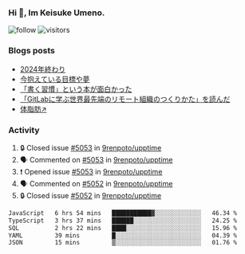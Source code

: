 ### Hi 👋, Im Keisuke Umeno.

<!--
**9renpoto/9renpoto** is a ✨ _special_ ✨ repository because its `README.md` (this file) appears on your GitHub profile.

Here are some ideas to get you started:

- 🔭 I’m currently working on ...
- 🌱 I’m currently learning ...
- 👯 I’m looking to collaborate on ...
- 🤔 I’m looking for help with ...
- 💬 Ask me about ...
- 📫 How to reach me: ...
- 😄 Pronouns: ...
- ⚡ Fun fact: ...
-->

![follow](https://img.shields.io/github/followers/9renpoto?label=Follow&style=social)
![visitors](https://komarev.com/ghpvc/?username=9renpoto&label=Profile%20views&color=0e75b6&style=flat)

### Blogs posts

<!-- BLOG-POST-LIST:START -->
- [2024年終わり](https://9renpoto.win/entry/2024/12/31/2024-end)
- [今抱えている目標や夢](https://9renpoto.win/entry/2024/12/02/objective)
- [「書く習慣」という本が面白かった](https://9renpoto.win/entry/2024/11/11/leave_a_feeling_sad)
- [「GitLabに学ぶ世界最先端のリモート組織のつくりかた」を読んだ](https://9renpoto.win/entry/2024/09/10/remote_organization)
- [体脂肪↗](https://9renpoto.win/entry/2024/08/12/gaining_fat)
<!-- BLOG-POST-LIST:END -->

### Activity

<!--START_SECTION:activity-->
1. 🔒 Closed issue [#5053](https://github.com/9renpoto/upptime/issues/5053) in [9renpoto/upptime](https://github.com/9renpoto/upptime)
2. 🗣 Commented on [#5053](https://github.com/9renpoto/upptime/issues/5053#issuecomment-2578572253) in [9renpoto/upptime](https://github.com/9renpoto/upptime)
3. ❗ Opened issue [#5053](https://github.com/9renpoto/upptime/issues/5053) in [9renpoto/upptime](https://github.com/9renpoto/upptime)
4. 🗣 Commented on [#5052](https://github.com/9renpoto/upptime/issues/5052#issuecomment-2578366089) in [9renpoto/upptime](https://github.com/9renpoto/upptime)
5. 🔒 Closed issue [#5052](https://github.com/9renpoto/upptime/issues/5052) in [9renpoto/upptime](https://github.com/9renpoto/upptime)
<!--END_SECTION:activity-->

<!--START_SECTION:waka-->

```txt
JavaScript   6 hrs 54 mins   ███████████▓░░░░░░░░░░░░░   46.34 %
TypeScript   3 hrs 37 mins   ██████░░░░░░░░░░░░░░░░░░░   24.25 %
SQL          2 hrs 22 mins   ████░░░░░░░░░░░░░░░░░░░░░   15.96 %
YAML         39 mins         █░░░░░░░░░░░░░░░░░░░░░░░░   04.39 %
JSON         15 mins         ▒░░░░░░░░░░░░░░░░░░░░░░░░   01.76 %
```

<!--END_SECTION:waka-->
